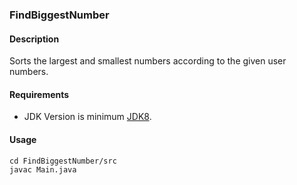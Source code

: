 ### FindBiggestNumber
#### Description
Sorts the largest and smallest numbers according to the given user numbers.
#### Requirements
- JDK Version is minimum [JDK8](https://www.oracle.com/tr/java/technologies/downloads/).

#### Usage
```
cd FindBiggestNumber/src
javac Main.java
```
